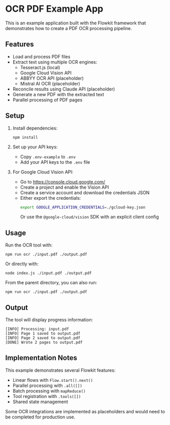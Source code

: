 # OCR PDF Example App

This is an example application built with the Flowkit framework that demonstrates how to create a PDF OCR processing pipeline.

## Features

- Load and process PDF files
- Extract text using multiple OCR engines:
  - Tesseract.js (local)
  - Google Cloud Vision API
  - ABBYY OCR API (placeholder)
  - Mistral AI OCR (placeholder)
- Reconcile results using Claude API (placeholder)
- Generate a new PDF with the extracted text
- Parallel processing of PDF pages

## Setup

1. Install dependencies:
   ```
   npm install
   ```

2. Set up your API keys:
   - Copy `.env-example` to `.env`
   - Add your API keys to the `.env` file

3. For Google Cloud Vision API:
   - Go to https://console.cloud.google.com/
   - Create a project and enable the Vision API
   - Create a service account and download the credentials JSON
   - Either export the credentials:
     ```bash
     export GOOGLE_APPLICATION_CREDENTIALS=./gcloud-key.json
     ```
     Or use the `@google-cloud/vision` SDK with an explicit client config

## Usage

Run the OCR tool with:

```
npm run ocr ./input.pdf ./output.pdf
```

Or directly with:

```
node index.js ./input.pdf ./output.pdf
```

From the parent directory, you can also run:

```
npm run ocr ./input.pdf ./output.pdf
```

## Output

The tool will display progress information:

```
[INFO] Processing: input.pdf
[INFO] Page 1 saved to output.pdf
[INFO] Page 2 saved to output.pdf
[DONE] Wrote 2 pages to output.pdf
```

## Implementation Notes

This example demonstrates several Flowkit features:
- Linear flows with `Flow.start().next()`
- Parallel processing with `.all([])`
- Batch processing with `mapReduce()`
- Tool registration with `.tools([])`
- Shared state management

Some OCR integrations are implemented as placeholders and would need to be completed for production use.
